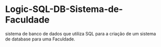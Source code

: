 # Logic-SQL-DB-Sistema-de-Faculdade
sistema de banco de dados que utiliza SQL para a criação de um sistema de database para uma Faculdade.
